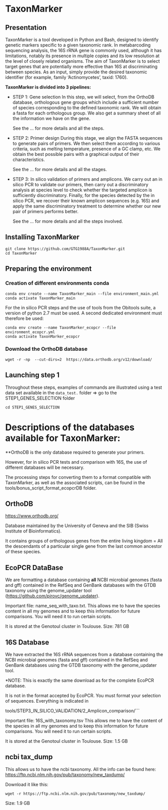 # TaxonMarker 

## Presentation

TaxonMarker is a tool developed in Python and Bash, designed to identify genetic markers specific to a given taxonomic rank. In metabarcoding sequencing analysis, the 16S rRNA gene is commonly used, although it has limitations, notably its presence in multiple copies and its low resolution at the level of closely related organisms. The aim of TaxonMarker is to select target genes that are potentially more effective than 16S at discriminating between species. As an input, simply provide the desired taxonomic identifier (for example, family ‘Actinomycetes’, taxid: 1760).

**TaxonMarker is divided into 3 pipelines:**

* STEP 1: Gene selection 
In this step, we will select, from the OrthoDB database, orthologous gene groups which include a sufficient number of species corresponding to the defined taxonomic rank. We will obtain a fasta for each orthologous group. We also get a summary sheet of all the information we have on the gene. 

  See the ... for more details and all the steps.

* STEP 2: Primer design 
During this stage, we align the FASTA sequences to generate pairs of primers. We then select them according to various criteria, such as melting temperature, presence of a GC clamp, etc. We obtain the best possible pairs with a graphical output of their characteristics.

   See the ... for more details and all the stages.

* STEP 3: In silico validation of primers and amplicons.
We carry out an in silico PCR to validate our primers, then carry out a discriminatory analysis at species level to check whether the targeted amplicon is sufficiently discriminatory. Finally, for the species detected by the in silico PCR, we recover their known amplicon sequences (e.g. 16S) and apply the same discriminatory treatment to determine whether our new pair of primers performs better.

  See the ... for more details and all the steps involved.

## Installing TaxonMarker

```
git clone https://github.com/GTG1988A/TaxonMarker.git
cd TaxonMarker
```

## Preparing the environment

### Creation of different environments conda

```bash=
conda env create --name TaxonMarker_main --file environment_main.yml
conda activate TaxonMarker_main
```

For the in silico PCR steps and the use of tools from the Obitools suite, a version of python 2.7 must be used. A second dedicated environment must therefore be used: 

```bash=
conda env create --name TaxonMarker_ecopcr --file environment_ecopcr.yml
conda activate TaxonMarker_ecopcr
```


### Download the OrthoDB database 

```bash=
wget -r -np  --cut-dirs=2  https://data.orthodb.org/v12/download/
```

## Launching step 1
Throughout these steps, examples of commands are illustrated using a test data set available in the ``data_test.`` folder
=> go to the STEP1_GENES_SELECTION folder
```
cd STEP1_GENES_SELECTION
```

# Descriptions of the databases available for TaxonMarker: 

**OrthoDB is the only database required to generate your primers.

However, for in silico PCR tests and comparison with 16S, the use of different databases will be necessary.

The processing steps for converting them to a format compatible with TaxonMarker, as well as the associated scripts, can be found in the tools/bonus_script_format_ecopcrDB folder.

## OrthoDB

https://www.orthodb.org/

Database maintained by the University of Geneva and the SIB (Swiss Institute of Bioinformatics).

It contains groups of orthologous genes from the entire living kingdom
 = All the descendants of a particular single gene from the last common ancestor of these species.

## EcoPCR DataBase
We are formatting a database containing **all** NCBI microbial genomes (fasta and gff) contained in the RefSeq and GenBank databases with the GTDB taxonomy using the genome_updater tool (https://github.com/pirovc/genome_updater).

Important file: name_seq_with_taxo.txt. 
This allows me to have the species content in all my genomes and to keep this information for future comparisons. You will need it to run certain scripts.

It is stored at the Genotoul cluster in Toulouse.
Size: 781 GB

## 16S Database 

We have extracted the 16S rRNA sequences from a database containing the NCBI microbial genomes (fasta and gff) contained in the RefSeq and GenBank databases using the GTDB taxonomy with the genome_updater tool. 

*NOTE: This is exactly the same download as for the complete EcoPCR database.


It is not in the format accepted by EcoPCR. You must format your selection of sequences. Everything is indicated in 

tools/STEP3_IN_SILICO_VALIDATION/2_Amplicon_comparison/```

Important file: 16S_with_taxonomy.tsv 
This allows me to have the content of the species in all my genomes and to keep this information for future comparisons. You will need it to run certain scripts.

It is stored at the Genotoul cluster in Toulouse.
Size: 1.5 GB 
## ncbi tax_dump

This allows us to have the ncbi taxonomy.
All the info can be found here:
https://ftp.ncbi.nlm.nih.gov/pub/taxonomy/new_taxdump/

Download it like this:
```bash=
wget -r https://ftp.ncbi.nlm.nih.gov/pub/taxonomy/new_taxdump/
```

Size: 1.9 GB
